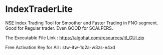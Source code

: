 # IndexTraderLite
NSE Index Trading Tool for Smoother and Faster Trading in FNO segment. Good for Regular trader. Even GOOD for SCALPERS.

The Executable File Link : https://algohat.com/resources/itl_GUI.zip

Free Activation Key for All : stw-itw-1q2a-w3zs-e4xd
